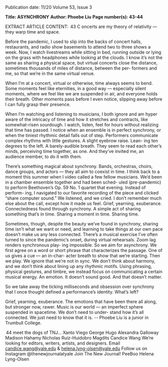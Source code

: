 Publication date: 11/20
Volume 53, Issue 3

**Title: ASYNCHRONY**
**Author: Phoebe Liu**
**Page number(s): 43-44**

EXTRACT ARTICLE CONTENT:
 43
C
oncerts are my theory of relativity — they warp 
time and space. 

Before the pandemic, I used to slip into the 
backs of concert halls, restaurants, and radio 
show basements to attend two to three shows a 
week. Now, I watch livestreams while sitting in 
bed, running outside or lying on the grass with 
headphones while looking at the clouds. I know 
it’s not the same as sharing a physical space, but 
virtual concerts close the distance, sometimes 
thousands of miles of distance, between the per-
formers and me, so that we’re in the same virtual 
venue.

When I’m at a concert, virtual or otherwise, 
time always seems to bend. Some moments feel 
like eternities, in a good way — especially silent 
moments, where we feel like we are suspended 
in air, and everyone holds their breath. Other 
moments pass before I even notice, slipping away 
before I can fully grasp their presence. 

When I’m watching and listening to musicians, 
I both ignore and am hyper aware of the intricacy 
of time and how it stretches and contracts, like 
somewhat-risen sourdough. I watch, listen, feel 
for hours without realizing that time has passed. I 
notice when an ensemble is in perfect synchrony, 
or when the tiniest rhythmic detail falls out of 
step. Performers communicate complex rhythms 
with little gestures. A slight eyebrow raise. Lean-
ing ten degrees to the left. A barely-audible breath. 
They seem to read each other’s minds, perceiving 
time together, as one. And they’ve invited me, an 
audience member, to do it with them.

There’s something magical about synchrony. 
Bands, orchestras, choirs, dance groups, and 
actors — they all aim to coexist in time. I think 
back to a moment this summer when I video 
called a few fellow musicians. We’d been in a 
chamber ensemble together and had been sched-
uled (pre-pandemic) to perform Beethoven’s Op. 
59 No. 1 quartet that evening. Instead of perform-
ing, I navigated to our favorite recording of the 
piece and clicked “share computer sound.” We 
listened, and we cried. I don’t remember much 
else about the call, except how it made us feel. 
Grief, yearning, exuberance. Connectedness 
found through synchrony. A simple act of sharing 
something that’s in time. Sharing a moment in 
time. Sharing time.

Sometimes, though, despite the beauty we’ve 
found in synchrony, sharing time isn’t what we 
want or need, and learning to take things at our 
own pace doesn’t make us any less connected. 
There’s a musical exercise I’ve often turned 
to since the pandemic’s onset, during virtual 
rehearsals. Zoom lag renders synchronous play-
ing impossible. So we aim for asynchrony. We first 
agree on a word or short phrase that characterizes 
the passage. One of us gives a cue — an in-char-
acter breath to show that we’re starting. Then we 
play. We ignore that we’re not in sync. We don’t 
think about harmony, and we don’t think about 
lining up any rhythmic motifs. Using phrasing, 
physical gestures, and timbre, we instead focus 
on communicating a certain musical energy. An 
emotion. It doesn’t sound good. And that doesn’t 
matter.

So we take away the ticking milliseconds and 
obsession over synchrony that I once thought 
defined a performance’s identity. What’s left?

Grief, yearning, exuberance. The emotions 
that have been there all along, but stronger now, 
rawer. Music is our world — an imperfect sphere 
suspended in spacetime. We don’t need to under-
stand how it’s all connected. We just need to 
know that it is. 
-- Phoebe Liu is a junior in Trumbull College.



 44
meet the dogs of TNJ...
Xanto
Viego
George
Hugo
Alexandra Galloway
Madison Hahamy
Nicholas Ruiz-Huidobro Magdits
Candice Wang
We’re looking for editors, writers, artists, and designers. 
Email candice.wang@yale.edu & helena.lyng-olsen@yale.edu
Follow us on Instagram @thenewjournalatyale 
Join The New Journal!
PeeBoo
Helena Lyng-Olsen
